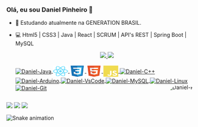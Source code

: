 ### Olá, eu sou Daniel Pinheiro 👋



- 🌱 Estudando atualmente na GENERATION BRASIL.
- 💻 Html5 | CSS3 | Java | React | SCRUM | API's REST | Spring Boot | MySQL


  <div align="center">
    <a href="https://github.com/danielpramos">
    <img alingn="left" height="150em" src="https://github-readme-stats.vercel.app/api?username=danielpramos&show_icons=true&theme=dracula&include_all_commits=true&count_private=true"/>
    <img alingn="right" height="150em" src="https://github-readme-stats.vercel.app/api/top-langs/?username=danielpramos&layout=compact&langs_count=7&theme=dracula"/>
  </div>

  
   <div style="display: inline_block"><br>
      <img align="center" alt="Daniel-Java" height="30" width="40" src = "https://cdn.jsdelivr.net/gh/devicons/devicon/icons/java/java-original.svg" />
    <img align="center" alt="Daniel-React" height="30" width="40" src="https://raw.githubusercontent.com/devicons/devicon/master/icons/react/react-original.svg">
    <img align="center" alt="Daniel-CSS" height="30" width="40" src="https://raw.githubusercontent.com/devicons/devicon/master/icons/css3/css3-original.svg"> 
    <img align="center" alt="Daniel-HTML" height="30" width="40" src="https://raw.githubusercontent.com/devicons/devicon/master/icons/html5/html5-original.svg">
    <img align="center" alt="Daniel-Js" height="30" width="40" src="https://raw.githubusercontent.com/devicons/devicon/master/icons/javascript/javascript-plain.svg">
    <img align="center" alt="Daniel-C++" height="30" width="40" src = "https://cdn.jsdelivr.net/gh/devicons/devicon/icons/cplusplus/cplusplus-original.svg" />
    <img align="center" alt="Daniel-Arduino" height="30" width="40" src = "https://cdn.jsdelivr.net/gh/devicons/devicon/icons/arduino/arduino-original.svg" />
    <img align="center" alt="Daniel-VsCode" height="30" width="40" src = "https://cdn.jsdelivr.net/gh/devicons/devicon/icons/vscode/vscode-original.svg" />
    <img align="center" alt="Daniel-MySQL" height="30" width="40" src = "https://cdn.jsdelivr.net/gh/devicons/devicon/icons/mysql/mysql-original.svg" />
    <img align="center" alt="Daniel-Linux" height="30" width="40" src = "https://cdn.jsdelivr.net/gh/devicons/devicon/icons/linux/linux-plain.svg" />
    <img align="center" alt="Daniel-Git" height="30" width="40" src = "https://cdn.jsdelivr.net/gh/devicons/devicon/icons/git/git-original.svg" />
     <img align="right" alt="Daniel-Pic" height="150" style="border-radius:50px;" src="https://media2.giphy.com/media/cFkiFMDg3iFoI/giphy.gif?cid=ecf05e471rjyrlowl3e5hs58mfhzikuqpcvzc1qu4hm7uhvn&rid=giphy.gif&ct=g" />
     
   
  </div>
  
 ##
 
<div> 
   <a href="https://www.linkedin.com/in/dnldev/" target="_blank"><img src="https://img.shields.io/badge/-LinkedIn-%230077B5?style=for-the-badge&logo=linkedin&logoColor=white" target="_blank"></a> 
  <a href="https://www.instagram.com/daniel_pinheiro5291/" target="_blank"><img src="https://img.shields.io/badge/-Instagram-%23E4405F?style=for-the-badge&logo=instagram&logoColor=white" target="_blank"></a> 
  <a href = "daniel.ramos5291@gmail.com"><img src="https://img.shields.io/badge/-Gmail-%23333?style=for-the-badge&logo=gmail&logoColor=white" target="_blank"></a>
 
 
  ![Snake animation](https://github.com/danielpramos/danielpramos/blob/output/github-contribution-grid-snake.svg)
 
</div>
